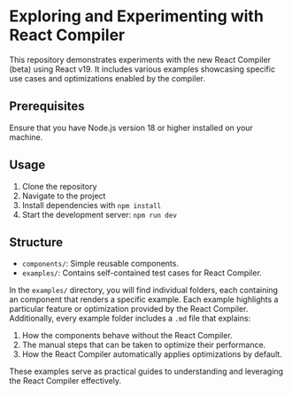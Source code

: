 # Exploring and Experimenting with React Compiler

This repository demonstrates experiments with the new React Compiler (beta) using React v19. It includes various examples showcasing specific use cases and optimizations enabled by the compiler.

## Prerequisites

Ensure that you have Node.js version 18 or higher installed on your machine.

## Usage

1. Clone the repository
2. Navigate to the project
3. Install dependencies with `npm install`
4. Start the development server: `npm run dev`

## Structure

- `components/`: Simple reusable components.
- `examples/`: Contains self-contained test cases for React Compiler.

In the `examples/` directory, you will find individual folders, each containing an <App /> component that renders a specific example. Each example highlights a particular feature or optimization provided by the React Compiler. Additionally, every example folder includes a `.md` file that explains:

1. How the components behave without the React Compiler.
2. The manual steps that can be taken to optimize their performance.
3. How the React Compiler automatically applies optimizations by default.

These examples serve as practical guides to understanding and leveraging the React Compiler effectively.
